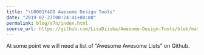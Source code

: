 ```yaml
---
title: "\U0001F4DD Awesome Design Tools"
date: "2019-02-27T00:24:41+00:00"
permalink: blog/s7n/index.html
source_url: https://github.com/LisaDziuba/Awesome-Design-Tools/blob/master/README.md
---
```


At some point we will need a list of “Awesome Awesome Lists” on Github.
